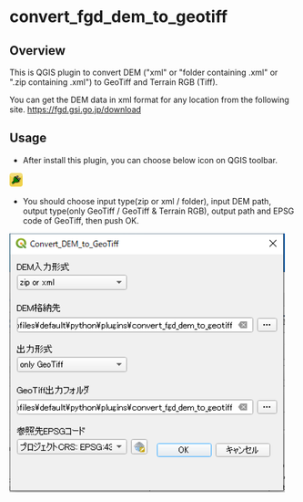 # convert_fgd_dem_to_geotiff

## Overview

This is QGIS plugin to convert DEM ("xml" or "folder containing .xml" or ".zip containing .xml") to GeoTiff and Terrain RGB (Tiff).

You can get the DEM data in xml format for any location from the following site. https://fgd.gsi.go.jp/download

## Usage

- After install this plugin, you can choose below icon on QGIS toolbar.

![](./icon.png)

- You should choose input type(zip or xml / folder), input DEM path, output type(only GeoTiff / GeoTiff & Terrain RGB), output path and EPSG code of GeoTiff, then push OK.

![](./img/1.png)
